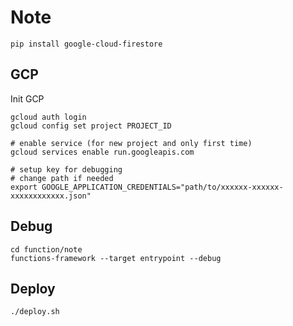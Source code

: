 # Note

```shell
pip install google-cloud-firestore
```

## GCP

Init GCP

```shell
gcloud auth login
gcloud config set project PROJECT_ID

# enable service (for new project and only first time)
gcloud services enable run.googleapis.com

# setup key for debugging
# change path if needed
export GOOGLE_APPLICATION_CREDENTIALS="path/to/xxxxxx-xxxxxx-xxxxxxxxxxxx.json"
```

## Debug

```shell
cd function/note
functions-framework --target entrypoint --debug
```

## Deploy

```shell
./deploy.sh
```


